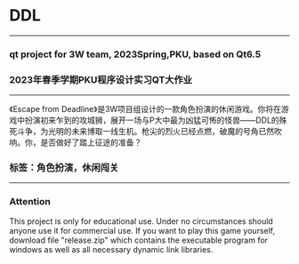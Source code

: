 # DDL
***
### qt project for 3W team, 2023Spring,PKU, based on Qt6.5
### 2023年春季学期PKU程序设计实习QT大作业
***
《Escape from Deadline》是3W项目组设计的一款角色扮演的休闲游戏。你将在游戏中扮演初来乍到的攻城狮，展开一场与P大中最为凶猛可怖的怪兽——DDL的殊死斗争，为光明的未来博取一线生机。枪尖的烈火已经点燃，破魔的号角已然吹响。你，是否做好了踏上征途的准备？
### 标签：角色扮演，休闲闯关
***
### Attention
This project is only for educational use. Under no circumstances should anyone use it for commercial use. If you want to play this game yourself, download file "release.zip" which contains the executable program for windows as well as all necessary dynamic link libraries.
